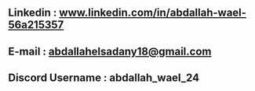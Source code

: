 ## Linkedin : www.linkedin.com/in/abdallah-wael-56a215357
## E-mail : abdallahelsadany18@gmail.com
## Discord Username :  abdallah_wael_24
